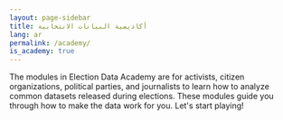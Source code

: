 ```yaml
---
layout: page-sidebar
title: أكاديمية البيانات الانتخابية
lang: ar
permalink: /academy/
is_academy: true
---
```


The modules in Election Data Academy are for activists, citizen organizations, political parties, and journalists to learn how to analyze common datasets released during elections. These modules guide you through how to make the data work for you. Let's start playing!
